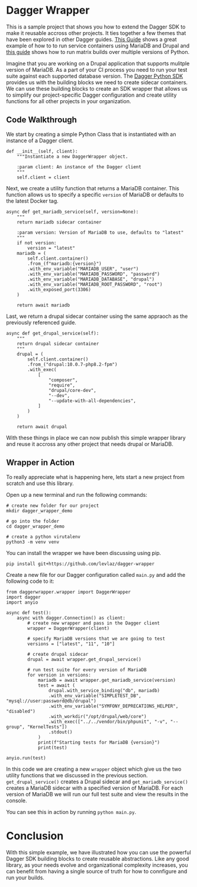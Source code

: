 # Dagger Wrapper

This is a sample project that shows you how to extend the Dagger SDK to make it reusable accross other projects. It ties together a few themes that have been explored in other Dagger guides. [This Guide](https://docs.dagger.io/757394/use-service-containers#example-mariadb-database-service-for-application-tests) shows a great example of how to to run service containers using MariaDB and Drupal and [this guide](https://docs.dagger.io/sdk/python/628797/get-started/#step-4-test-against-multiple-python-versions) shows how to run matrix builds over multiple versions of Python. 

Imagine that you are working on a Drupal application that supports mulitple version of MariaDB. As a part of your CI process you need to run your test suite against each supported database version. The [Dagger Python SDK](https://docs.dagger.io/sdk/python/) provides us with the building blocks we need to create sidecar containers. We can use these building blocks to create an SDK wrapper that allows us to simplify our project-specific Dagger configuration and create utility functions for all other projects in your organization. 

## Code Walkthrough 

We start by creating a simple Python Class that is instantiated with an instance of a Dagger client. 

```
def __init__(self, client):
    """Instantiate a new DaggerWrapper object.

    :param client: An instance of the Dagger client
    """
    self.client = client
```

Next, we create a utility function that returns a MariaDB container. This function allows us to specify a specific `version` of MariaDB or defaults to the latest Docker tag.

```
async def get_mariadb_service(self, version=None):
    """
    return mariadb sidecar container

    :param version: Version of MariaDB to use, defaults to "latest"
    """
    if not version:
        version = "latest"
    mariadb = (
        self.client.container()
        .from_(f"mariadb:{version}")
        .with_env_variable("MARIADB_USER", "user")
        .with_env_variable("MARIADB_PASSWORD", "password")
        .with_env_variable("MARIADB_DATABASE", "drupal")
        .with_env_variable("MARIADB_ROOT_PASSWORD", "root")
        .with_exposed_port(3306)
    )

    return await mariadb
```

Last, we return a drupal sidecar container using the same appraoch as the previously referenced guide. 

```
async def get_drupal_service(self):
    """
    return drupal sidecar container
    """
    drupal = (
        self.client.container()
        .from_("drupal:10.0.7-php8.2-fpm")
        .with_exec(
            [
                "composer",
                "require",
                "drupal/core-dev",
                "--dev",
                "--update-with-all-dependencies",
            ]
        )
    )

    return await drupal
```

With these things in place we can now publish this simple wrapper library and reuse it accross any other project that needs drupal or MariaDB. 

## Wrapper in Action 

To really appreciate what is happening here, lets start a new project from scratch and use this library. 


Open up a new terminal and run the following commands:

```
# create new folder for our project 
mkdir dagger_wrapper_demo

# go into the folder 
cd dagger_wrapper_demo 

# create a python virutalenv
python3 -m venv venv 
```

You can install the wrapper we have been discussing using pip. 

```
pip install git+https://github.com/levlaz/dagger-wrapper
```

Create a new file for our Dagger configuration called `main.py` and add the following code to it:

```
from daggerwrapper.wrapper import DaggerWrapper
import dagger 
import anyio

async def test():
    async with dagger.Connection() as client:
        # create new wrapper and pass in the Dagger client
        wrapper = DaggerWrapper(client)

        # specify MariaDB versions that we are going to test 
        versions = ["latest", "11", "10"]

        # create drupal sidecar
        drupal = await wrapper.get_drupal_service()

        # run test suite for every version of MariaDB
        for version in versions:
            mariadb = await wrapper.get_mariadb_service(version)
            test = await (
                drupal.with_service_binding("db", mariadb)
                .with_env_variable("SIMPLETEST_DB", "mysql://user:password@db/drupal")
                .with_env_variable("SYMFONY_DEPRECATIONS_HELPER", "disabled")
                .with_workdir("/opt/drupal/web/core")
                .with_exec(["../../vendor/bin/phpunit", "-v", "--group", "KernelTests"])
                .stdout()
            )
            print(f"Starting tests for MariaDB {version}")
            print(test)

anyio.run(test)
```

In this code we are creating a new `wrapper` object which give us the two utility functions that we discussed in the previous section. `get_drupal_service()` creates a Drupal sidecar and `get_mariadb_service()` creates a MariaDB sidecar with a specified version of MariaDB. For each version of MariaDB we will run our full test suite and view the results in the console. 

You can see this in action by running `python main.py`. 

# Conclusion 

With this simple example, we have illustrated how you can use the powerful Dagger SDK building blocks to create reusable abstractions. Like any good library, as your needs evolve and organizational complexity increases, you can benefit from having a single source of truth for how to connfigure and run your builds. 
